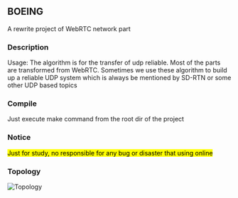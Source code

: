 ## BOEING

<p>A rewrite project of WebRTC network part </p>

### Description

<p>Usage: The algorithm is for the transfer of udp reliable. Most of the parts are transformed from WebRTC.  Sometimes we use these algorithm to build up a reliable UDP system which is always be mentioned by SD-RTN or some other UDP based topics </p>

### Compile

<p>Just execute make command from the root dir of the project</p>

### Notice

<p><mark>Just for study, no responsible for any bug or disaster that using online</mark></p>

### Topology
![Topology](https://raw.githubusercontent.com/ygliang2009/boeing/master/image/1.jpg)
